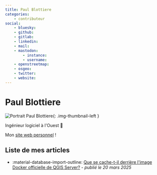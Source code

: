 ```yaml
---
title: Paul Blottiere
categories:
    - contributeur
social:
    - bluesky:
    - github:
    - gitlab:
    - linkedin:
    - mail:
    - mastodon:
        - instance:
        - username:
    - openstreetmap:
    - osgeo:
    - twitter:
    - website:
---
```


# Paul Blottiere

<!-- --8<-- [start:author-sign-block] -->

![Portrait Paul Blottiere](https://cdn.geotribu.fr/img/internal/contributeurs/pbl.jpg "Portrait Paul Blottiere"){: .img-thumbnail-left }

Ingénieur logiciel à l'Ouest :ocean:

Mon [site web personnel](https://pblottiere.github.io/) !

<!-- --8<-- [end:author-sign-block] -->

## Liste de mes articles

- :material-database-import-outline: [Que se cache-t-il derrière l&#x27;image Docker officielle de QGIS Server?](../articles/2025/2025-03-20_official-qgis-server-docker-image.md 'QGIS Server et image Docker<br/><br/><i>Mots-clés : QGIS Server, Plugin, Docker, Load balancer</i>') - _publié le 20 mars 2025_
